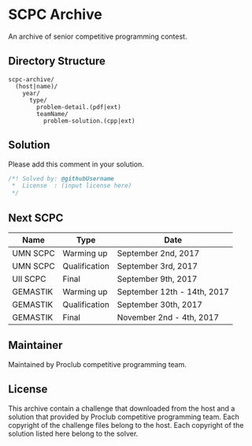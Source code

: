 # SCPC Archive
An archive of senior competitive programming contest.

## Directory Structure
```
scpc-archive/
  (host|name)/
    year/
      type/
        problem-detail.(pdf|ext)
        teamName/
          problem-solution.(cpp|ext)
```

## Solution
Please add this comment in your solution.

```c++
/*! Solved by: @githubUsername
 *  License  : (input license here)
 */
```

## Next SCPC
| Name     | Type          | Date                        |
|----------|---------------|-----------------------------|
| UMN SCPC | Warming up    | September 2nd, 2017         |
| UMN SCPC | Qualification | September 3rd, 2017         |
| UII SCPC | Final         | September 9th, 2017         |
| GEMASTIK | Warming up    | September 12th - 14th, 2017 |
| GEMASTIK | Qualification | September 30th, 2017        |
| GEMASTIK | Final         | November 2nd - 4th, 2017    |

## Maintainer
Maintained by Proclub competitive programming team.

## License
This archive contain a challenge that downloaded from the host and
a solution that provided by Proclub competitive programming team.
Each copyright of the challenge files belong to the host.
Each copyright of the solution listed here belong to the solver.

